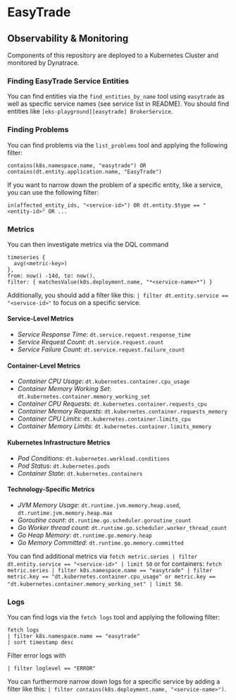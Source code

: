 # EasyTrade

## Observability & Monitoring

Components of this repository are deployed to a Kubernetes Cluster and monitored by Dynatrace.

### Finding EasyTrade Service Entities

You can find entities via the `find_entities_by_name` tool using `easytrade` as well as specific service names (see service list in README).
You should find entities like `[eks-playground][easytrade] BrokerService`.

### Finding Problems

You can find problems via the `list_problems` tool and applying the following filter:

```dql
contains(k8s.namespace.name, "easytrade") OR contains(dt.entity.application.name, "EasyTrade")
```

If you want to narrow down the problem of a specific entity, like a service, you can use the following filter:

```dql
in(affected_entity_ids, "<service-id>") OR dt.entity.$type == "<entity-id>" OR ...
```

### Metrics

You can then investigate metrics via the DQL command

```dql
timeseries {
  avg(<metric-key>)
},
from: now() -14d, to: now(),
filter: { matchesValue(k8s.deployment.name, "*<service-name>*") }
```

Additionally, you should add a filter like this: `| filter dt.entity.service == "<service-id>"` to focus on a specific service.

#### Service-Level Metrics

- _Service Response Time_: `dt.service.request.response_time`
- _Service Request Count_: `dt.service.request.count`
- _Service Failure Count_: `dt.service.request.failure_count`

#### Container-Level Metrics

- _Container CPU Usage_: `dt.kubernetes.container.cpu_usage`
- _Container Memory Working Set_: `dt.kubernetes.container.memory_working_set`
- _Container CPU Requests_: `dt.kubernetes.container.requests_cpu`
- _Container Memory Requests_: `dt.kubernetes.container.requests_memory`
- _Container CPU Limits_: `dt.kubernetes.container.limits_cpu`
- _Container Memory Limits_: `dt.kubernetes.container.limits_memory`

#### Kubernetes Infrastructure Metrics

- _Pod Conditions_: `dt.kubernetes.workload.conditions`
- _Pod Status_: `dt.kubernetes.pods`
- _Container State_: `dt.kubernetes.containers`

#### Technology-Specific Metrics

- _JVM Memory Usage_: `dt.runtime.jvm.memory.heap.used`, `dt.runtime.jvm.memory.heap.max`
- _Goroutine count_: `dt.runtime.go.scheduler.goroutine_count`
- _Go Worker thread count_: `dt.runtime.go.scheduler.worker_thread_count`
- _Go Heap Memory_: `dt.runtime.go.memory.heap`
- _Go Memory Committed_: `dt.runtime.go.memory.committed`

You can find additional metrics via `fetch metric.series | filter dt.entity.service == "<service-id>" | limit 50` or for containers: `fetch metric.series | filter k8s.namespace.name == "easytrade" | filter metric.key == "dt.kubernetes.container.cpu_usage" or metric.key == "dt.kubernetes.container.memory_working_set" | limit 50`.

### Logs

You can find logs via the `fetch logs` tool and applying the following filter:

```dql
fetch logs
| filter k8s.namespace.name == "easytrade"
| sort timestamp desc
```

Filter error logs with

```dql
| filter loglevel == "ERROR"
```

You can furthermore narrow down logs for a specific service by adding a filter like this: `| filter contains(k8s.deployment.name, "<service-name>")`.
